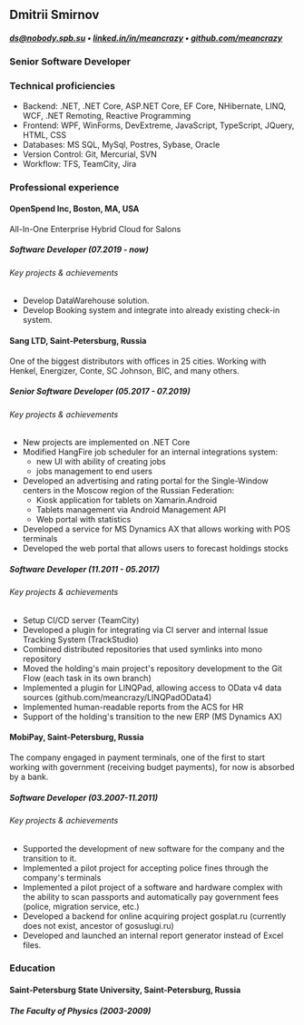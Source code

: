 ## Dmitrii Smirnov

##### ds@nobody.spb.su • [linked.in/in/meancrazy](https://linkedin.com/in/meancrazy/) • [github.com/meancrazy](https://github.com/meancrazy/)

### Senior Software Developer

### Technical proficiencies
* Backend: .NET, .NET Core, ASP.NET Core, EF Core, NHibernate, LINQ, WCF, .NET Remoting, Reactive Programming
* Frontend: WPF, WinForms, DevExtreme, JavaScript, TypeScript, JQuery, HTML, CSS
* Databases: MS SQL, MySql, Postres, Sybase, Oracle
* Version Control: Git, Mercurial, SVN
* Workflow: TFS, TeamCity, Jira

### Professional experience
#### OpenSpend Inc, Boston, MA, USA
All-In-One Enterprise Hybrid Cloud for Salons
##### Software Developer (07.2019 - now)
###### Key projects & achievements
* Develop DataWarehouse solution.
* Develop Booking system and integrate into already existing check-in system.

#### Sang LTD, Saint-Petersburg, Russia
One of the biggest distributors with offices in 25 cities. Working with Henkel, Energizer, Conte, SC Johnson, BIC, and many others.
##### Senior Software Developer (05.2017 - 07.2019)
###### Key projects & achievements
* New projects are implemented on .NET Core
* Modified HangFire job scheduler for an internal integrations system:
    * new UI with ability of creating jobs
    * jobs management to end users
* Developed an advertising and rating portal for the Single-Window centers in the Moscow region of the Russian Federation:
    * Kiosk application for tablets on Xamarin.Android
    * Tablets management via Android Management API
    * Web portal with statistics
* Developed a service for MS Dynamics AX that allows working with POS terminals
* Developed the web portal that allows users to forecast holdings stocks

##### Software Developer (11.2011 - 05.2017)
###### Key projects & achievements
* Setup CI/CD server (TeamCity)
* Developed a plugin for integrating via CI server and internal Issue Tracking System (TrackStudio)
* Combined distributed repositories that used symlinks into mono repository
* Moved the holding's main project's repository development to the Git Flow (each task in its own branch)
* Implemented a plugin for LINQPad, allowing access to OData v4 data sources (github.com/meancrazy/LINQPadOData4)
* Implemented human-readable reports from the ACS for HR
* Support of the holding's transition to the new ERP (MS Dynamics AX)

#### MobiPay, Saint-Petersburg, Russia
The company engaged in payment terminals, one of the first to start working with government (receiving budget payments), for now is absorbed by a bank.
##### Software Developer (03.2007-11.2011)
###### Key projects & achievements
* Supported the development of new software for the company and the transition to it.
* Implemented a pilot project for accepting police fines through the company's terminals
* Implemented a pilot project of a software and hardware complex with the ability to scan passports and automatically pay government fees (police, migration service, etc.)
* Developed a backend for online acquiring project gosplat.ru (currently does not exist, ancestor of gosuslugi.ru)
* Developed and launched an internal report generator instead of Excel files.

### Education
#### Saint-Petersburg State University, Saint-Petersburg, Russia
##### The Faculty of Physics (2003-2009)
